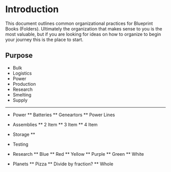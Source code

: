 # Introduction

This document outlines common organizational practices for Blueprint Books (Folders). Ultimately the organization that makes sense to you is the most valuable, but if you are looking for ideas on how to organize to begin your journey this is the place to start.

## Purpose

* Bulk
* Logistics
* Power
* Production
* Research
* Smelting
* Supply



---


* Power
** Batteries
** Geneartors
** Power Lines

* Assemblies
** 2 Item
** 3 Item
** 4 Item

* Storage
**

* Testing

* Research
** Blue
** Red
** Yellow
** Purple
** Green
** White

* Planets
** Pizza
** Divide by fraction?
** Whole